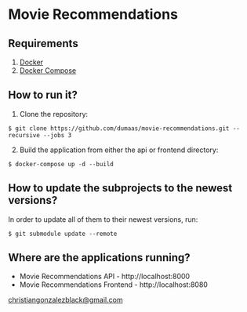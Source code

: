 # Movie Recommendations


## Requirements
1. [Docker](https://docs.docker.com/install/)
2. [Docker Compose](https://docs.docker.com/compose/install/)


## How to run it?

1. Clone the repository:

```
$ git clone https://github.com/dumaas/movie-recommendations.git --recursive --jobs 3
```

2. Build the application from either the api or frontend directory:
```
$ docker-compose up -d --build
```


## How to update the subprojects to the newest versions?
In order to update all of them to their newest versions, run:
```
$ git submodule update --remote
```


## Where are the applications running?
- Movie Recommendations API - http://localhost:8000
- Movie Recommendations Frontend - http://localhost:8080


christiangonzalezblack@gmail.com
